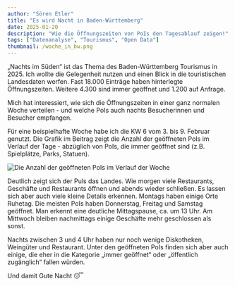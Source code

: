 ```yaml
---
author: "Sören Etler"
title: "Es wird Nacht in Baden-Württemberg"
date: 2025-01-20
description: "Wie die Öffnungszeiten von PoIs den Tagesablauf zeigen!"
tags: ["Datenanalyse", "Tourismus", "Open Data"]
thumbnail: /woche_in_bw.png
---
```


„Nachts im Süden“ ist das Thema des Baden-Württemberg Tourismus in 2025. Ich wollte die Gelegenheit nutzen und einen Blick in die touristischen Landesdaten werfen.  Fast 18.000 Einträge haben hinterlegte Öffnungszeiten. Weitere 4.300 sind immer geöffnet und 1.200 auf Anfrage.

Mich hat interessiert, wie sich die Öffnungszeiten in einer ganz normalen Woche verteilen - und welche PoIs auch nachts Besucherinnen und Besucher empfangen.

Für eine beispielhafte Woche habe ich die KW 6 vom 3. bis 9. Februar genutzt.
Die Grafik im Beitrag zeigt die Anzahl der geöffneten PoIs im Verlauf der Tage - abzüglich von PoIs, die immer geöffnet sind (z.B. Spielplätze, Parks, Statuen).

![Die Anzahl der geöffneten PoIs im Verlauf der Woche](/woche.png)

Deutlich zeigt sich der Puls das Landes. Wie morgen viele Restaurants, Geschäfte und Restaurants öffnen und abends wieder schließen. Es lassen sich aber auch viele kleine Details erkennen. Montags haben einige Orte Ruhetag. Die meisten PoIs haben Donnerstag, Freitag und Samstag geöffnet. Man erkennt eine deutliche Mittagspause, ca. um 13 Uhr. Am Mittwoch bleiben nachmittags einige Geschäfte mehr geschlossen als sonst.

Nachts zwischen 3 und 4 Uhr haben nur noch wenige Diskotheken, Weingüter und Restaurant. Unter den geöffneten PoIs finden sich aber auch einige, die eher in die Kategorie „immer geöffnet“ oder „öffentlich zugänglich“ fallen würden.

Und damit
Gute Nacht 😴